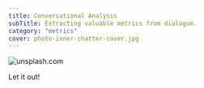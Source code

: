 ```yaml
---
title: Conversational Analysis
subTitle: Extracting valuable metrics from dialogue.
category: "metrics"
cover: photo-inner-chatter-cover.jpg
---
```


![unsplash.com](./photo-inner-chatter-cover.jpg)

Let it out!